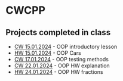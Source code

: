 # CWCPP
## Projects completed in class
- [CW 15.01.2024](CW/15.01.2024) - OOP introductory lesson
- [HW 15.01.2024](HW/15.01.2024) - OOP Cars
- [CW 17.01.2024](CW/17.01.2024) - OOP testing methods
- [CW 22.01.2024](CW/22.01.2024) - OOP HW explanation
- [HW 24.01.2024](HW/24.01.2024) - OOP HW fractions
